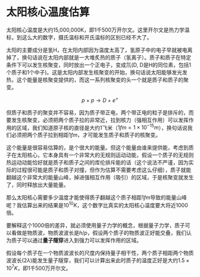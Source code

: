 # 太阳核心温度估算

太阳核心温度是大约15,000,000K，即1千500万开尔文。这里开尔文是热力学温标，到这么大的数字，摄氏温标和开氏温标的区别已经不大了。

太阳的主要成分是氢H，在太阳内部因为温度太高了，氢原子中的电子早就被电离掉了，换句话说在太阳内部就是一大堆炙热的质子（氢离子）。质子和质子在特定条件下可以发生核聚变，同时放出一个正电子，变成氘(D, D是H的同位素，包括1个质子和1个中子)。这是太阳内部发生核聚变的开始，换句话说太阳能够发光发热，这个能量是核聚变提供的，而这一系列核聚变的头一个就是质子和质子的聚变。

$$ p + p \to D + e^+ $$

但质子和质子的聚变并不容易，因为质子带正电，两个带正电的粒子是排斥的，而要发生核聚变，必须把两个质子拉的非常近，拉到核力（强相互作用）可以发挥作用的区域，我们知道原子核的直径是大约1飞米（$1fm = 1 \times 10^{-15} m$），换句话说我们必须把两个质子拉到相距$1fm$，才可能发生质子和质子的核聚变。

这个能量是很容易估算的，是个很大的能量。但这个能量由谁来提供能，考虑到质子在太阳核心，它本身具有一个非常大的无规则运动动能，假设一个质子的无规则热运动动能恰好就是质子和质子之间的库伦排斥能的话（这个说法不严谨，因为实际的过程很可能是质子和质子对撞，但作为估算不需要考虑这么仔细），质子就能翻越这个非常大的能量山峰，掉进强相互作用（吸引）的区域，于是核聚变就发生了，同时释放出大量能量。

那么太阳核心需要多少温度才能使得质子翻越这个质子相距$1fm$导致的能量山峰呢？我估算出来的结果是$10^{10} K$，这个数字比真实的太阳核心温度要大将近1000倍。

要解释这个1000倍的差异，就必须使用量子力学的概念，根据量子力学，质子可以看做是物质波，物质波波长是$h/p$，假设两个质子的物质波正好能交叠，我们认为质子可以通过**量子隧穿**进入到强力可以发挥作用的区域。

假设每个质子在一个物质波波长的尺度内保持量子相干性，两个质子相距两个物质波波长($2 \lambda$)能发生量子隧穿，我们可以计算出来此时质子的温度正好是大约$1.5 \times 10^7 K$，即1千500万开尔文。
